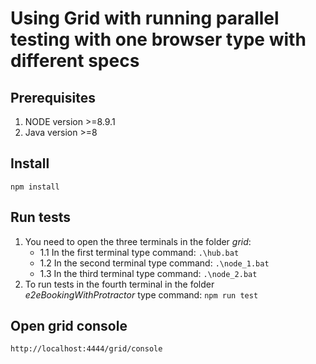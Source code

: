 # Using Grid with running parallel testing with one browser type with different specs

## Prerequisites
1. NODE version >=8.9.1
2. Java version >=8

## Install
```
npm install
```

## Run tests
1. You need to open the three terminals in the folder *grid*:
   - 1.1 In the first terminal type command: ```.\hub.bat```
   - 1.2 In the second terminal type command:  ```.\node_1.bat```
   - 1.3 In the third terminal type command:  ```.\node_2.bat```
2. To run tests in the fourth terminal in the folder *e2eBookingWithProtractor* type command: ```npm run test```

## Open grid console
```
http://localhost:4444/grid/console
```